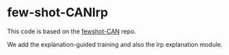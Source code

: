 # few-shot-CANlrp

This code is based on the [fewshot-CAN](https://github.com/blue-blue272/fewshot-CAN) repo. 

We add the explanation-guided training and also the lrp explanation module.
